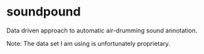 soundpound
==========

Data driven approach to automatic air-drumming sound annotation.

Note: The data set I am using is unfortunately proprietary.
